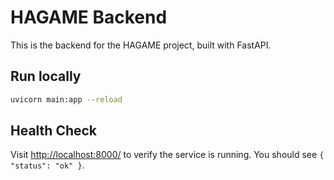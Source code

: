 # HAGAME Backend

This is the backend for the HAGAME project, built with FastAPI.

## Run locally

```bash
uvicorn main:app --reload
```

## Health Check

Visit [http://localhost:8000/](http://localhost:8000/) to verify the service is running. You should see `{ "status": "ok" }`.